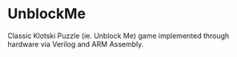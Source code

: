 # UnblockMe
Classic Klotski Puzzle (ie. Unblock Me) game implemented through hardware via Verilog and ARM Assembly.
